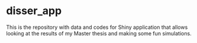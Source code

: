 # disser_app
This is the repository with data and codes for Shiny application that allows looking at the results of my Master thesis and making some fun simulations. 
